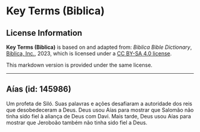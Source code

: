 # Key Terms (Biblica)

## License Information

**Key Terms (Biblica)** is based on and adapted from: _Biblica Bible Dictionary_, [Biblica, Inc.](https://www.biblica.com/), 2023, which is licensed under a [CC BY-SA 4.0 license](https://creativecommons.org/licenses/by-sa/4.0/legalcode.en).

This markdown version is provided under the same license.



--------------------------------

## Aías (id: 145986)

Um profeta de Siló. Suas palavras e ações desafiaram a autoridade dos reis que desobedeceram a Deus. Deus usou Aías para mostrar que Salomão não tinha sido fiel à aliança de Deus com Davi. Mais tarde, Deus usou Aías para mostrar que Jeroboão também não tinha sido fiel a Deus.


